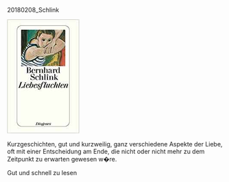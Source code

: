 



20180208\_Schlink
  

  

![](../_bilder/20180208_schlink0.png)  

  

Kurzgeschichten, gut und kurzweilig, ganz verschiedene Aspekte der Liebe, oft mit einer Entscheidung am Ende, die nicht oder nicht mehr zu dem Zeitpunkt zu erwarten gewesen w�re.  

  

Gut und schnell zu lesen